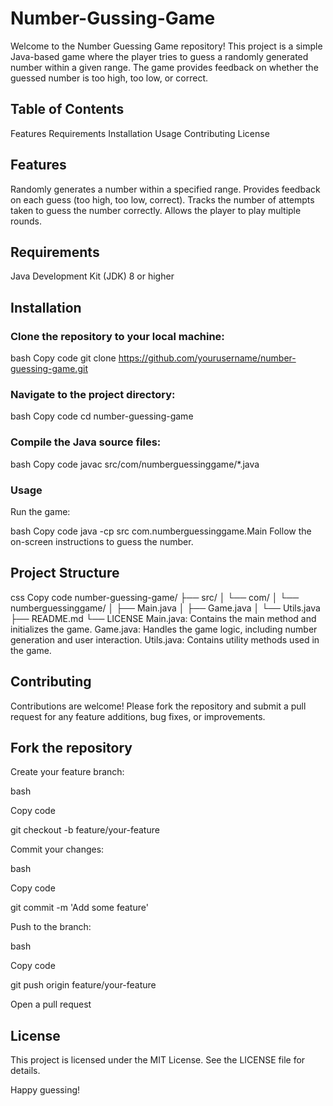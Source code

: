 # Number-Gussing-Game
Welcome to the Number Guessing Game repository! This project is a simple Java-based game where the player tries to guess a randomly generated number within a given range. The game provides feedback on whether the guessed number is too high, too low, or correct.

## Table of Contents
Features
Requirements
Installation
Usage
Contributing
License
## Features
Randomly generates a number within a specified range.
Provides feedback on each guess (too high, too low, correct).
Tracks the number of attempts taken to guess the number correctly.
Allows the player to play multiple rounds.
## Requirements
Java Development Kit (JDK) 8 or higher
## Installation
### Clone the repository to your local machine:

bash
Copy code
git clone https://github.com/yourusername/number-guessing-game.git
### Navigate to the project directory:

bash
Copy code
cd number-guessing-game
### Compile the Java source files:

bash
Copy code
javac src/com/numberguessinggame/*.java
### Usage
Run the game:

bash
Copy code
java -cp src com.numberguessinggame.Main
Follow the on-screen instructions to guess the number.

## Project Structure
css
Copy code
number-guessing-game/
├── src/
│   └── com/
│       └── numberguessinggame/
│           ├── Main.java
│           ├── Game.java
│           └── Utils.java
├── README.md
└── LICENSE
Main.java: Contains the main method and initializes the game.
Game.java: Handles the game logic, including number generation and user interaction.
Utils.java: Contains utility methods used in the game.
## Contributing
Contributions are welcome! Please fork the repository and submit a pull request for any feature additions, bug fixes, or improvements.

## Fork the repository

Create your feature branch:

bash

Copy code

git checkout -b feature/your-feature

Commit your changes:


bash

Copy code

git commit -m 'Add some feature'

Push to the branch:


bash

Copy code

git push origin feature/your-feature

Open a pull request


## License
This project is licensed under the MIT License. See the LICENSE file for details.

Happy guessing!
